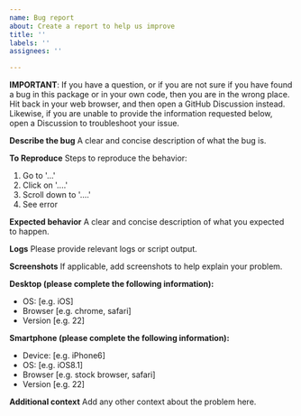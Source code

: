 ```yaml
---
name: Bug report
about: Create a report to help us improve
title: ''
labels: ''
assignees: ''

---
```


**IMPORTANT**: If you have a question, or if you are not sure if you have found a bug in this package or in your own code, then you are in the wrong place. Hit back in your web browser, and then open a GitHub Discussion instead. Likewise, if you are unable to provide the information requested below, open a Discussion to troubleshoot your issue.

**Describe the bug**
A clear and concise description of what the bug is.

**To Reproduce**
Steps to reproduce the behavior:
1. Go to '...'
2. Click on '....'
3. Scroll down to '....'
4. See error

**Expected behavior**
A clear and concise description of what you expected to happen.

**Logs**
Please provide relevant logs or script output.

**Screenshots**
If applicable, add screenshots to help explain your problem.

**Desktop (please complete the following information):**
 - OS: [e.g. iOS]
 - Browser [e.g. chrome, safari]
 - Version [e.g. 22]

**Smartphone (please complete the following information):**
 - Device: [e.g. iPhone6]
 - OS: [e.g. iOS8.1]
 - Browser [e.g. stock browser, safari]
 - Version [e.g. 22]

**Additional context**
Add any other context about the problem here.
